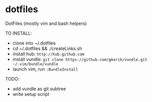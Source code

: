 dotfiles
========

DotFiles (mostly vim and bash helpers)

TO INSTALL:
- clone into ~/.dotfiles
- cd ~/.dotfiles && ./createLinks.sh
- install hub: ````http://hub.github.com````
- install vundle: ````git clone https://github.com/gmarik/vundle.git ~/.vim/bundle/vundle````
- launch vim, run ````:BundleInstall````

  
TODO:
- add vundle as git subtree
- write setup script
